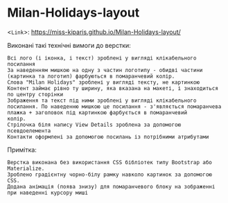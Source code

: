 # Milan-Holidays-layout

<`Link`>: <https://miss-kiparis.github.io/Milan-Holidays-layout/>

Виконані такі технічні вимоги до верстки:

    Всі лого (і іконка, і текст) зроблені у вигляді клікабельного посилання
    За наведенням мишкою на одну з частин логотипу - обидві частини (картинка та логотип) фарбуються в помаранчевий колір.
    Слова "Milan Holidays" зроблені у вигляді тексту, не картинкою
    Контент займає рівно ту ширину, яка вказана на макеті, і знаходиться по центру сторінки
    Зображення та текст під ними зроблені у вигляді клікабельного посилання. По наведенню мишкою це посилання - з'являється помаранчева плажка + заголовок під картинкою фарбується в помаранчевий       колір.
    Стрілочка біля напису View Details зроблена за допомогою псевдоелемента
    Контакти оформлені за допомогою посилань із потрібними атрибутами

Примітка:

    Верстка виконана без використання CSS бібліотек типу Bootstrap або Materialize.
    Зроблено градієнтну чорно-білу рамку навколо картинок за допомогою CSS.
    Додана анімація (поява знизу) для помаранчевого блоку на зображенні при наведенні курсору миші
